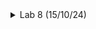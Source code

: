 <details>
<summary>Lab 8 (15/10/24)</summary>
<br>
  
# Task : RTL design using Verilog with SKY130 Technology
<details>
<summary>Day-1</summary>
<br>
  
**IVerilog based Simulation flow:**

![image](https://github.com/user-attachments/assets/0e2f8052-f0f8-4cfa-bab0-fc83a490afb9)
Simulator continuously checks for changes in the input. If there is any change in input, the output is evaluated else the simulator will never evaluate the output.


 
# LAB-1:
**Aim: Cloning the required files from github repository:**

**Commands:**
```
sudo -i
sudo apt-get install git
ls
cd /home
mkdir VLSI
cd VLSI
git clone https://github.com/kunalg123/sky130RTLDesignAndSynthesisWorkshop.git
cd sky130RTLDesignAndSynthesisWorkshop/verilog_files
ls
```

**Screenshot of the terminal window:**

![Screenshot from 2024-10-20 15-15-25](https://github.com/user-attachments/assets/a7d6d8b4-291f-4164-8cac-cdd2b4272dc4)


# LAB-2:
**Aim: Introduction to IVerilog gtkwave:**

In this lab we will implement a 2:1 multiplexer.

The .v files of 2:1 multiplexer and its testbench is already present in the 'verilog_file' folder.

We just need to put few commands as stated below in order to see the waveforms.

```c
iverilog good_mux.v tb_good_mux.v
ls
./a.out
gtkwave tb_good_mux.vcd
```
Below is the Snapshot of the above commands:
![Screenshot from 2024-10-20 15-57-13](https://github.com/user-attachments/assets/9e159fa5-2cd5-4f09-b42c-bbab4786d23c)

TO view the Testbench and Verilog file, Use this Command:
```c
apt install vim-gtk3
gvim tb_good_mux.v -o good_mux.v

```
![Screenshot from 2024-10-20 16-00-00](https://github.com/user-attachments/assets/a60b483f-0864-42d7-82e1-8d47de5b0b69)

# LAB 3: AIM : Synthesis of 2:1 Multiplexer using Yosys and Logic Synthesis.

Yosys

Synthesizer is a tool for converting the RTL to Netlist and here we are using the Yosys as the Synthesizer.

A synthesizer plays a key role in digital design by transforming RTL (Register Transfer Level) code into a gate-level netlist. This netlist provides a detailed description of the circuit, outlining the logical gates and their interconnections, and serves as the foundation for later stages like place and route. In this design flow, the synthesizer being used is Yosys, an open-source tool for Verilog HDL synthesis. Yosys applies several optimization techniques to generate an efficient gate-level implementation from the RTL code.

Block Diagram of Yosys setup :

![Screenshot from 2024-10-20 16-28-40](https://github.com/user-attachments/assets/bb3a11a3-6258-4717-8bc4-b97cbd975376)

Block Diagram of synthesis Verification:

The primary inputs and outputs remain identical in both the RTL design and the synthesized netlist. As a result, the same test bench can be applied to both.

![Screenshot from 2024-10-20 16-29-08](https://github.com/user-attachments/assets/42ed2db4-13cf-474a-9139-adba871ff48f)

## Logic Systhesis

RTL Design: The design is described using a behavioral representation in Hardware Description Language (HDL) based on the required specifications.

Synthesis: The RTL (Register Transfer Level) code is translated into a gate-level representation. This process converts the design into gates and interconnections, resulting in a file known as the netlist.

Command steps for Yosys

This will invoke/start the yosys

```
 yosys
       
```
Load the sky130 standard library.
```
read_liberty -lib ../lib/sky130_fd_sc_hd__tt_025C_1v80.lib      
```
Read the design files
```
read_verilog good_mux.v        
```

![Screenshot from 2024-10-20 16-35-19](https://github.com/user-attachments/assets/827c7f0b-59a0-4db8-8a51-8ae48b225adb)


Synthesize the top level module

```

synth -top good_mux     

```
![Screenshot from 2024-10-20 16-39-43](https://github.com/user-attachments/assets/d742ce1d-08dc-4831-943c-29c584e16820)

Map to the standard library

```

abc -liberty ../lib/sky130_fd_sc_hd__tt_025C_1v80.lib
```
![Screenshot from 2024-10-20 16-41-52](https://github.com/user-attachments/assets/b5e17c7b-f1a3-492e-a9b4-4a065d5721c0)


In order to see graphical version of the logic it has realized just type :

```

show
```
![Screenshot from 2024-10-21 01-42-25](https://github.com/user-attachments/assets/7b6ac318-94a2-4a23-9ab3-a7f3d7d39727)


## To save the netlist, use the write_verilog command. This will generate the netlist file in the current directory:
```c
write_verilog -noattr good_mux_netlist.v
!gvim good_mux_netlist.v

```
![asic](https://github.com/user-attachments/assets/95d68184-b83f-44a4-8332-b1040fdc4773)

</details>


<details>
<summary>Day-2</summary>
<br>

## LAB 4 - AIM : Introduction and Walkthrough to ' dot lib '.

'.lib' is like a collection of standard cells. It contains slow cells, fast cells and many more things. In order to view the '.lib' files, Enter the following command :
```c
sudo -i
cd /home/satya/VLSI/sky130RTLDesignAndSynthesisWorkshop/lib
gvim sky130_fd_sc_hd__tt_025C_1v80.lib

```
Press Shift + : syn off
![image](https://github.com/user-attachments/assets/2ab0f842-bdc0-4cee-b86e-ff62b0243807)


Standard Cell Library Information

Technology Specifications



Process: 130nm CMOS technology
Delay model: Table lookup


Units and Naming Conventions



* ->Time: 1 ns
* ->Voltage: 1 V
* ->Leakage Power: 1 nW
* ->Current: 1 mA
* ->Pulling Resistance: 1 kΩ
* ->Capacitive Load: 1.0 pF
* ->Bus naming style: "%s[%d]"


Cell Characteristics


For each cell in the library, the following information is typically provided:

* ->Leakage power
* ->Power consumption
* ->Area
* ->Input capacitance
* ->Delay for different input combinations

  Considering a two input AND gate:
  ![image](https://github.com/user-attachments/assets/92c784cf-ace9-4751-813a-d3a7776dcdd3)

  ## LAB : 5  Hierarchical vs flat synthesis & Various Flop Coding Styles and optimization:
  # Hierarchical Synthesis:
```c
cd~
cd /home/satya/vlsi/sky130RTLDesignAndSynthesisWorkshop/verilog_files
yosys
read_liberty -lib ../lib/sky130_fd_sc_hd__tt_025C_1v80.lib
read_verilog multiple_modules.v

```
![image](https://github.com/user-attachments/assets/1fa6db1a-f16f-4023-a674-884215a291d4)

### To Synthesize the Design:
```c 
synth -top multiple_modules
```
When we run this Command we get the following:

![image](https://github.com/user-attachments/assets/341bca6f-5e83-4310-9fdc-8779b6202c4a)

### Multiple Modules: - 2 SubModules

Commands to generate the netlist & Create a Graphical Representation of Logic for Multiple Modules:
```c 
abc -liberty ../lib/sky130_fd_sc_hd__tt_025C_1v80.lib
show multiple_modules
```
![image](https://github.com/user-attachments/assets/acb3060f-6436-429e-a574-ee62a24a895e)

* Writing the netlist and then viewing *
```c 
write_verilog -noattr multiple_modules_hier.v
!vim multiple_modules_hier.v
```
NETLIST file

![image](https://github.com/user-attachments/assets/0dfa5872-f7ae-4a44-809d-527a3ee156e0)

* Use of Flattening: Merges all hierarchical modules in the design into a single module to create a flat netlist. for this just type
```c
flatten

```
Writing the netlist and then viewing
```c

write_verilog -noattr multiple_modules_hier.v
!vim multiple_modules_hier.v
```
![image](https://github.com/user-attachments/assets/c71d8145-c139-4f1f-8e9b-de073b1ab206)


NETLIST file
![Screenshot from 2024-10-21 13-30-36](https://github.com/user-attachments/assets/c64ad262-4cc3-4178-b8c9-9a439843af7c)

Now let's Create a Graphical Representation of Logic for Multiple Modules:

```c
show
```
![Screenshot from 2024-10-21 13-36-52](https://github.com/user-attachments/assets/bc888834-3135-41e4-b6d0-dfb0a052426c)

## Design and Simulation of D Flip-Flops Using Icarus Verilog, GTKWave, and Yosys

This project showcases different coding approaches for D Flip-Flops and includes simulations using Icarus Verilog and GTKWave. Additionally, it explores the synthesis of these designs using Yosys. The simulations cover three varieties of D Flip-Flops:

    * D Flip-Flop with Asynchronous Reset
    * D Flip-Flop with Asynchronous Set
    * D Flip-Flop with Synchronous Reset

## 1. D Flip-Flop with Asynchronous Reset:

Verilog code for the D Flip-Flop with an asynchronous reset:
```c 
module dff_asyncres(input clk, input async_reset, input d, output reg q);
	always@(posedge clk, posedge async_reset)
	begin
		if(async_reset)
			q <= 1'b0;
		else
			q <= d;
	end
endmodule
```
Testbench for Asynchronous Reset D Flip-Flop:
```
module tb_dff_asyncres; 
	reg clk, async_reset, d;
	wire q;
	dff_asyncres uut (.clk(clk), .async_reset(async_reset), .d(d), .q(q));

	initial begin
		$dumpfile("tb_dff_asyncres.vcd");
		$dumpvars(0, tb_dff_asyncres);
		clk = 0;
		async_reset = 1;
		d = 0;
		#3000 $finish;
	end
	
	always #10 clk = ~clk;
	always #23 d = ~d;
	always #547 async_reset = ~async_reset; 
endmodule

```
* Steps to Run the Simulation:

    Navigate to the directory where the Verilog files are located:
```
    cd /home/satya/vlsi/sky130RTLDesignAndSynthesisWorkshop/verilog_files
```
   Run the following commands to compile and simulate the design:
```
iverilog dff_asyncres.v tb_dff_asyncres.v
ls
```
The compiled output will be saved as a.out.

 Execute the compiled output and open the waveform viewer:
```
./a.out
gtkwave tb_dff_asyncres.vcd
```
By following these steps,we can observe the behavior of the D Flip-Flop with an asynchronous reset in the waveform viewer:

![image](https://github.com/user-attachments/assets/eb8036b8-0694-436a-a483-1863b0a3b532)

OBSERVATION : From the waveform, it can be observed that the Q output changes to zero when the asynchronous reset is set high, independent of the positive/negative clock edge.

## 2. Asynchronous Set

The velilog code for the Asynchronous set is given below :

```c

module dff_async_set(input clk, input async_set, input d, output reg q);
	always@(posedge clk, posedge async_set)
	begin
		if(async_set)
			q <= 1'b1;
		else
			q <= d;
	end
endmodule
```
Testbench code is as follows:
```c
module tb_dff_async_set; 
	reg clk, async_set, d;
	wire q;
	dff_async_set uut (.clk(clk),.async_set (async_set),.d(d),.q(q));

	initial begin
		$dumpfile("tb_dff_async_set.vcd");
		$dumpvars(0,tb_dff_async_set);
		// Initialize Inputs
		clk = 0;
		async_set = 1;
		d = 0;
		#3000 $finish;
	end
		
	always #10 clk = ~clk;
	always #23 d = ~d;
	always #547 async_set=~async_set; 
endmodule
```
Command steps :

Go to the required directory
```c
sudo -i
cd ~
cd /home/satya/VLSI/sky130RTLDesignAndSynthesisWorkshop/verilog_files
```
We just need to put few commands as stated below in order to see the waveforms.
```c
iverilog dff_async_set.v tb_dff_async_set.v
ls
```
After giving the above command the IVerilog stores the output as ' a.out '

Now let's execute the ' a.out ' file and observe the waveforms.
```c
./a.out
gtkwave tb_dff_async_set.vcd
```
Below is the Snapshot of the above commands and the resultant Waveforms:

![image](https://github.com/user-attachments/assets/a658af31-7170-4203-8804-1d9c111c93bd)

OBSERVATION : From the waveform, it can be observed that the Q output changes to one when the asynchronous set is set high, independent of the positive/negative clock edge.

## 3. Synchronous Reset

The velilog code for the Synchronous reset is given below :
```c

module dff_syncres(input clk, input sync_reset, input d, output reg q);
	always@(posedge clk)
	begin
		if(sync_reset)
			q <= 1'b0;
		else
			q <= d;
	end
endmodule
```
Testbench code is as follows:
```c
module tb_dff_syncres; 
	reg clk, syncres, d;
	wire q;
	dff_asyncres uut (.clk(clk),.sync_reset (sync_reset),.d(d),.q(q));

	initial begin
		$dumpfile("tb_dff_syncres.vcd");
		$dumpvars(0,tb_dff_syncres);
		// Initialize Inputs
		clk = 0;
		sync_reset = 1;
		d = 0;
		#3000 $finish;
	end
		
	always #10 clk = ~clk;
	always #23 d = ~d;
	always #547 sync_reset=~async_reset; 
endmodule
```
Command steps :

Go to the required directory
```
sudo -i
cd ~
cd /home/satya/vlsi/sky130RTLDesignAndSynthesisWorkshop/verilog_files
```
We just need to put few commands as stated below in order to see the waveforms.
```
iverilog dff_syncres.v tb_dff_syncres.v

```
After giving the above command the IVerilog stores the output as ' a.out '

Now let's execute the ' a.out ' file and observe the waveforms.
```
./a.out
gtkwave tb_dff_syncres.vcd
```
Below is the Snapshot of the above commands and the resultant Waveforms:
![image](https://github.com/user-attachments/assets/5707043e-d8d1-43ff-90d1-53a74f079b73)

## Synthesis of Various D-Flipflop using Yosys
I am performing this using 3 types of D Flip Flops:
* 1. Asynchronous Reset
* 2.   Asynchronous Set
 * 3.   Synchronous Reset.

## 1. Asynchronous Reset

Follow the steps to get Graphical Representation of Asynchronous Reset - D FlipFlop
```c
cd ~
cd /home/vlsi/sky130RTLDesignAndSynthesisWorkshop/verilog_files
yosys       
read_liberty -lib ../lib/sky130_fd_sc_hd__tt_025C_1v80.lib
read_verilog dff_asyncres.v
synth -top dff_asyncres
dfflibmap -liberty ../lib/sky130_fd_sc_hd__tt_025C_1v80.lib
show


```
![image](https://github.com/user-attachments/assets/efc7bc84-b7cd-46c7-940a-258969ca3736)

## 2. Asynchronous Set
Command steps to Create a Graphical Representation of Asynchronous Set - D FlipFlop
```c
cd ~
cd /home/vlsi/sky130RTLDesignAndSynthesisWorkshop/verilog_files
yosys       
read_liberty -lib ../lib/sky130_fd_sc_hd__tt_025C_1v80.lib
read_verilog dff_async_set.v
synth -top dff_async_set
dfflibmap -liberty ../lib/sky130_fd_sc_hd__tt_025C_1v80.lib
show
```
![image](https://github.com/user-attachments/assets/acacc62d-8b41-45d1-bb76-b710e7c73fa3)


## 3. Synchronous Reset
Command steps to Create a Graphical Representation of Synchronous Reset - D FlipFlop :
```c
cd ~
cd /home/vlsi/sky130RTLDesignAndSynthesisWorkshop/verilog_files
yosys       
read_liberty -lib ../lib/sky130_fd_sc_hd__tt_025C_1v80.lib
read_verilog dff_syncres.v
synth -top dff_syncres
dfflibmap -liberty ../lib/sky130_fd_sc_hd__tt_025C_1v80.lib
show
```
![image](https://github.com/user-attachments/assets/ba7c91a1-e1f0-42a3-852f-a9d8c05786b1)
</details>
<details>
<summary>Day-3</summary>
	
# LAB 6 - AIM : Optimization of various Combinational Designs
## Optimization of various Combinational Designs

  2 input AND gate.
  2 input OR gate.
  3 input AND gate.
  2 input XNOR Gate (3 input Boolean Logic)
  Multiple Module Optimization-1
  Multiple Module Optimization-2

### 1. 2 input AND gate.

The velilog code is given below :
```c
module opt_check(input a, input b, output y);
	assign y = a?b:0;
endmodule
```
Command steps :
```c
cd ~
sudo -i
cd ~
cd /home/vlsi/sky130RTLDesignAndSynthesisWorkshop/verilog_files
yosys       
read_liberty -lib ../lib/sky130_fd_sc_hd__tt_025C_1v80.lib
read_verilog opt_check.v
synth -top opt_check
```
![image](https://github.com/user-attachments/assets/7e84709f-c224-45b2-816c-ac566eda1a23)

### Now Generate the Netlist
```c
abc -liberty ../lib/sky130_fd_sc_hd__tt_025C_1v80.lib
```
Removes unused or redundant logic in the design and purges any dangling wires or gates.
```c
opt_clean -purge
```
Now let's Create a Graphical Representation
```c
show
```
![image](https://github.com/user-attachments/assets/0cac41b9-0764-4790-b0e2-9b3f7c54287d)

## 2. 2 input OR gate.

The velilog code is given below :
```c
module opt_check2(input a, input b, output y);
	assign y = a?1:b;
endmodule
```
Command steps :

Go to the required directory
```c
cd ~
sudo -i
cd ~
cd /home/vlsi/sky130RTLDesignAndSynthesisWorkshop/verilog_files
```
This will invoke/start the yosys
```
yosys       
```
Read the library
```
read_liberty -lib ../lib/sky130_fd_sc_hd__tt_025C_1v80.lib
```
Read the design verilog files
```
read_verilog opt_check2.v
```
Synthesize the Design
```
synth -top opt_check2
```
![image](https://github.com/user-attachments/assets/38536525-4546-48ef-aa7e-c93d1bf075c5)

Now Generate the Netlist
```c

abc -liberty ../lib/sky130_fd_sc_hd__tt_025C_1v80.lib
```
Removes unused or redundant logic in the design and purges any dangling wires or gates.
```
opt_clean -purge
```
Now let's Create a Graphical Representation
```
show
```
![image](https://github.com/user-attachments/assets/373c65c6-3d58-4272-bd4d-78e3dad0f4a8)

## 3. 3 input AND gate.

The velilog code is given below :
```c
module opt_check2(input a, input b, input c, output y);
	assign y = a?(b?c:0):0;
endmodule
```
Command steps :

Go to the required directory
```
cd ~
sudo -i
cd ~
cd /home/vlsi/sky130RTLDesignAndSynthesisWorkshop/verilog_files
```
This will invoke/start the yosys
```
yosys       
```
Read the library
```
read_liberty -lib ../lib/sky130_fd_sc_hd__tt_025C_1v80.lib
```
Read the design verilog files
```
read_verilog opt_check3.v
```
Synthesize the Design
```
synth -top opt_check3
```
![image](https://github.com/user-attachments/assets/f3b37522-7452-4c2a-9ba7-86dc03529d46)

Now Generate the Netlist
```
abc -liberty ../lib/sky130_fd_sc_hd__tt_025C_1v80.lib
```
Removes unused or redundant logic in the design and purges any dangling wires or gates.
```
opt_clean -purge
```
Now let's Create a Graphical Representation
```
show
```
![image](https://github.com/user-attachments/assets/e5d0da6b-e95a-4fc6-ba45-1cd7016265dd)

## 4. 2 input XNOR Gate (3 input Boolean Logic)

The velilog code is given below :
```
module opt_check2(input a, input b, input c, output y);
	assign y = a ? (b ? ~c : c) : ~c;
endmodule
```
Command steps :

Go to the required directory
```
cd ~
sudo -i
cd ~
cd /home/vlsi/sky130RTLDesignAndSynthesisWorkshop/verilog_files
```
This will invoke/start the yosys
```
yosys       
```
Read the library
```
read_liberty -lib ../lib/sky130_fd_sc_hd__tt_025C_1v80.lib
```
Read the design verilog files
```
read_verilog opt_check4.v
```
Synthesize the Design
```
synth -top opt_check4
```
![image](https://github.com/user-attachments/assets/c03723f7-3a64-47b9-8de8-53978e6cd6e7)

Now Generate the Netlist
```
abc -liberty ../lib/sky130_fd_sc_hd__tt_025C_1v80.lib
```
Removes unused or redundant logic in the design and purges any dangling wires or gates.
```
opt_clean -purge
```
Now let's Create a Graphical Representation
```
show
```
![image](https://github.com/user-attachments/assets/ea59862c-65cb-44d8-a700-3c8ea2b5956b)

## 5. Multiple Module Optimization-1

The velilog code is given below :
```
module sub_module1(input a, input b, output y);
	assign y = a & b;
endmodule

module sub_module2 (input a, input b output y);
	assign y = a^b;
endmodule

module multiple_module_opt(input a, input b input c, input d output y);
	wire n1,n2, n3;

	sub_module1 U1 (.a(a), .b(1'b1), .y(n1));
	sub_module2 U2 (.a(n1), .b(1'b0), .y(n));
	sub_module2 U3 (.a(b), .b(d), .y(n3));

	assign y = c | (b & n1);
endmodule
```
Command steps :

Go to the required directory
```c
cd ~
sudo -i
cd ~
cd /home/vlsi/sky130RTLDesignAndSynthesisWorkshop/verilog_files
```
This will invoke/start the yosys
```
yosys       
```
Read the library
```
read_liberty -lib ../lib/sky130_fd_sc_hd__tt_025C_1v80.lib
```
Read the design verilog files
```c
read_verilog multiple_module_opt.v
```
Synthesize the Design
```c
synth -top multiple_module_opt
```
![image](https://github.com/user-attachments/assets/11257847-22c4-47be-8386-6a372cc2b3e8)

Now Generate the Netlist
```
abc -liberty ../lib/sky130_fd_sc_hd__tt_025C_1v80.lib
```
Removes unused or redundant logic in the design and purges any dangling wires or gates.
```
opt_clean -purge
```
Use of Flattening: Merges all hierarchical modules in the design into a single module to create a flat netlist for this just type
```
flatten
```
Now let's Create a Graphical Representation
```
show
```
![image](https://github.com/user-attachments/assets/13d628c4-239b-4efe-a2a6-3aad33483f8f)



## 6. Multiple Module Optimization-2

The velilog code is given below :
```c
module sub_module(input a input b output y);
	assign y = a & b;
endmodule

module multiple_module_opt2(input a, input b input c, input d, output y);
	wire n1,n2, n3;

	sub_module U1 (.a(a), .b(1'b0), y(n));
	sub_module U2 (.a(b), .b(c), .y(n2));
	sub_module U3 (.a(n2), .b(d), .y(n));
	sub_module U4 (.a(n3), .b(n1), .y(y));
endmodule
```
Command steps :

Go to the required directory
```
cd ~
sudo -i
cd ~
cd /home/vlsi/sky130RTLDesignAndSynthesisWorkshop/verilog_files
```
This will invoke/start the yosys
```
yosys       
```
Read the library
```
read_liberty -lib ../lib/sky130_fd_sc_hd__tt_025C_1v80.lib
```
Read the design verilog files
```
read_verilog multiple_module_opt2.v
```
Synthesize the Design
```
synth -top multiple_module_opt2
```
![image](https://github.com/user-attachments/assets/866a571e-a478-4585-8135-de9a80f3b515)

Now Generate the Netlist
```
abc -liberty ../lib/sky130_fd_sc_hd__tt_025C_1v80.lib
```
Removes unused or redundant logic in the design and purges any dangling wires or gates.
```
opt_clean -purge
```
Use of Flattening: Merges all hierarchical modules in the design into a single module to create a flat netlist for this just type
```
flatten
```
Now let's Create a Graphical Representation
```
show
```
![image](https://github.com/user-attachments/assets/1af0f686-38fc-4823-a2cb-2369aab3a148)

# LAB 6 - AIM : Optimization of various Sequential Designs
## Optimization of various Sequential Designs

1. D-Flipflop Constant 1 with Asynchronous Reset (active low)
2.  D-Flipflop Constant 2 with Asynchronous Reset (active high)
3. D-Flipflop Constant 3 with Synchronous Reset (active low)
 4. D-Flipflop Constant 4 with Synchronous Reset (active high)
5. D-Flipflop Constant 5 with Synchronous Reset
 6. Counter Optimization 1
 7.   Counter Optimization 2

## 1. D-Flipflop Constant 1 with Asynchronous Reset (active low)

The velilog code for the asynchronous reset (active low) is given below :
```c
module dff_const1(input clk, input reset, output reg q); 
always @(posedge clk, posedge reset)
begin
	if(reset)
		q <= 1'b0;
	else
		q <= 1'b1;
end
endmodule
```
Testbench code is as follows:
```
module tb_dff_const1; 
	reg clk, reset;
	wire q;

	dff_const1 uut (.clk(clk),.reset(reset),.q(q));

	initial begin
		$dumpfile("tb_dff_const1.vcd");
		$dumpvars(0,tb_dff_const1);
		// Initialize Inputs
		clk = 0;
		reset = 1;
		#3000 $finish;
	end

	always #10 clk = ~clk;
	always #1547 reset=~reset;
endmodule
```
Command steps :

Go to the required directory
```
sudo -i
cd ~
cd /home/vlsi/sky130RTLDesignAndSynthesisWorkshop/verilog_files
```
We just need to put few commands as stated below in order to see the waveforms.
```
iverilog dff_const1.v tb_dff_const1.v
ls
```
After giving the above command the IVerilog stores the output as ' a.out '

Now let's execute the ' a.out ' file and observe the waveforms.
```
./a.out
gtkwave tb_dff_const1.vcd
```
Below is the Snapshot of the above commands and the resultant Waveforms:

![image](https://github.com/user-attachments/assets/392e515c-746f-4e06-9575-4dccbcfbab69)

OBSERVATION : From the waveform, it can be observed that the Q output is always high when reset is zero, and reset doesn't depend on clock edge.

SYNTHESIS :
Go to the required directory
```
cd ~
sudo -i
cd ~
cd /home/vlsi/sky130RTLDesignAndSynthesisWorkshop/verilog_files
```
This will invoke/start the yosys
```
yosys       
```
Read the library
```
read_liberty -lib ../lib/sky130_fd_sc_hd__tt_025C_1v80.lib
```
Read the design verilog files
```
read_verilog dff_const1.v
```
Synthesize the Design
```
synth -top dff_const1
```
Now Generate the Netlist
```
dfflibmap -liberty ../lib/sky130_fd_sc_hd__tt_025C_1v80.lib
```
Now let's Create a Graphical Representation
```
show
```
![image](https://github.com/user-attachments/assets/d0cf5fc4-63bc-4201-b75a-8054456ad8a5)

OBSERVATION : Since reset doesn't depend on clock edge, therefore the D Flip Flop has not been removed.

## 2. D-Flipflop Constant 2 with Asynchronous Reset (active high)

The velilog code for the asynchronous reset (active high) is given below :
```
module dff_const2(input clk, input reset, output reg q); 
always @(posedge clk, posedge reset)
begin
	if(reset)
		q <= 1'b1;
	else
		q <= 1'b1;
end
endmodule
```
Testbench code is as follows:
```
module tb_dff_const2; 
	reg clk, reset;
	wire q;

	dff_const2 uut (.clk(clk),.reset(reset),.q(q));

	initial begin
		$dumpfile("tb_dff_const1.vcd");
		$dumpvars(0,tb_dff_const1);
		// Initialize Inputs
		clk = 0;
		reset = 1;
		#3000 $finish;
	end

	always #10 clk = ~clk;
	always #1547 reset=~reset;
endmodule
```
Command steps :

Go to the required directory
```
sudo -i
cd ~
cd /home/vlsi/sky130RTLDesignAndSynthesisWorkshop/verilog_files
```
We just need to put few commands as stated below in order to see the waveforms.
```
iverilog dff_const2.v tb_dff_const2.v
ls
```
After giving the above command the IVerilog stores the output as ' a.out '

Now let's execute the ' a.out ' file and observe the waveforms.
```
./a.out
gtkwave tb_dff_const2.vcd
```
Below is the Snapshot of the above commands and the resultant Waveforms:
![image](https://github.com/user-attachments/assets/b403ef14-96c5-4536-b1b0-8261ff0c1d69)

OBSERVATION : From the waveform, it can be observed that the Q output is always high irrespective of reset.

### SYNTHESIS :

Go to the required directory
```c
cd ~
sudo -i
cd ~
cd /home/vlsi/sky130RTLDesignAndSynthesisWorkshop/verilog_files
```
This will invoke/start the yosys
```
yosys       
```
Read the library
```
read_liberty -lib ../lib/sky130_fd_sc_hd__tt_025C_1v80.lib
```
Read the design verilog files
```
read_verilog dff_const2.v
```
Synthesize the Design
```
synth -top dff_const2
```
![image](https://github.com/user-attachments/assets/47e5fb31-8bb3-4c50-94da-701fa1970586)


### OBSERVATION : Now D Flip Flop has been synthesised.

Now Generate the Netlist
```
dfflibmap -liberty ../lib/sky130_fd_sc_hd__tt_025C_1v80.lib
```
Now let's Create a Graphical Representation
```
show
```
![image](https://github.com/user-attachments/assets/940bc44c-6573-42b4-ae90-fb7fc5802a4b)
OBSERVATION : Since output q doesn't depend on reset edgeand is always 1, therefore the D Flip Flop has been removed.

## 3. D-Flipflop Constant 3 with Synchronous Reset (active low)

The velilog code for the synchronous reset (active low) is given below :
```
module dff_const3(input clk, input reset, output reg q); 
	reg q1;

	always @(posedge clk, posedge reset)
	begin
		if(reset)
		begin
			q <= 1'b1;
			q1 <= 1'b0;
		end
		else
		begin	
			q1 <= 1'b1;
			q <= q1;
		end
	end
endmodule
```
Testbench code is as follows:
```
module dff_const3(input clk, input reset, output reg q); 
	reg q1;

	always @(posedge clk, posedge reset)
	begin
		if(reset)
		begin
			q <= 1'b1;
			q1 <= 1'b0;
		end
		else
		begin	
			q1 <= 1'b1;
			q <= q1;
		end
	end
endmodule
```
The below is the waveform:

![image](https://github.com/user-attachments/assets/a41592d2-0565-4118-afcb-0eab2b935fec)


### SYNTHESIS :
Command steps :

Go to the required directory
```
cd ~
sudo -i
cd ~
cd /home/vlsi/sky130RTLDesignAndSynthesisWorkshop/verilog_files
```
This will invoke/start the yosys

yosys       

Read the library
```
read_liberty -lib ../lib/sky130_fd_sc_hd__tt_025C_1v80.lib
```
Read the design verilog files
```
read_verilog dff_const3.v
```
Synthesize the Design
```
synth -top dff_const3
```

![image](https://github.com/user-attachments/assets/d47b12f7-fb16-40ee-8e65-623d327fc8ba)

Now Generate the Netlist
```
dfflibmap -liberty ../lib/sky130_fd_sc_hd__tt_025C_1v80.lib
```
Now let's Create a Graphical Representation
```
show
```
![image](https://github.com/user-attachments/assets/76291f62-aefa-405c-bf8e-6aa9a4ceaad7)
OBSERVATION : This module defines a D flip-flop, for a positive edge of reset, q is set to 1 and q1 is set to 0. On each clock cycle, q1 is set to 1, and q is updated with the value of q1.

When synthesized, the design will result in a flip-flop where q becomes 1 after the first clock cycle post-reset and stays 1 afterward.

## 4. D-Flipflop Constant 4 with Synchronous Reset (active high)

The velilog code for the synchronous reset (active high) is given below :
```
module dff_const4(input clk, input reset, output reg q); 
	reg q1;

	always @(posedge clk, posedge reset)
	begin
		if(reset)
		begin
			q <= 1'b1;
			q1 <= 1'b1;
		end
		else
		begin	
			q1 <= 1'b1;
			q <= q1;
		end
	end
endmodule
```
Below is the Waveform:

![image](https://github.com/user-attachments/assets/12b03924-54d1-4886-a6d1-0a313275bf1e)


### SYNTHESIS :

Command steps :

Go to the required directory
```
cd ~
sudo -i
cd ~
cd /home/vlsi/sky130RTLDesignAndSynthesisWorkshop/verilog_files
```
This will invoke/start the yosys
```
yosys       
```
Read the library
```
read_liberty -lib ../lib/sky130_fd_sc_hd__tt_025C_1v80.lib
```
Read the design verilog files
```
read_verilog dff_const4.v
```
Synthesize the Design
```
synth -top dff_const4
```
![image](https://github.com/user-attachments/assets/d49ac6e9-a2d7-4c14-bda3-77b4e42db309)


Now Generate the Netlist
```
dfflibmap -liberty ../lib/sky130_fd_sc_hd__tt_025C_1v80.lib
```
Now let's Create a Graphical Representation
```
show
```
![image](https://github.com/user-attachments/assets/10d2184e-cb8b-4671-aaf1-2b07ed0ebc7f)
OBSERVATION : This module defines a D flip-flop that sets both q and q1 to 1 on a positive edge of reset. On each clock cycle, q1 remains 1, and q is updated with the value of q1 (which is always 1).

When synthesized, the design will result in a flip-flop where q is always 1, regardless of the reset or clock state.

## 5. D-Flipflop Constant 5 with Synchronous Reset

The velilog code for the synchronous reset is given below :
```
module dff_const5(input clk, input reset, output reg q); 
	reg q1;

	always @(posedge clk, posedge reset)
	begin
		if(reset)
		begin
			q <= 1'b0;
			q1 <= 1'b0;
		end
		else
		begin	
			q1 <= 1'b1;
			q <= q1;
		end
	end
endmodule
```
Below is the GTKWave Waveform:

![image](https://github.com/user-attachments/assets/fadb8e56-f3c3-440e-b59e-b201a410432c)


### SYNTHESIS :
Command steps :

Go to the required directory
```
cd ~
sudo -i
cd ~
cd /home/vlsi/sky130RTLDesignAndSynthesisWorkshop/verilog_files
```
This will invoke/start the yosys
```
yosys       
```
Read the library
```
read_liberty -lib ../lib/sky130_fd_sc_hd__tt_025C_1v80.lib
```
Read the design verilog files
```
read_verilog dff_const5.v
```
Synthesize the Design
```
synth -top dff_const5

```
![image](https://github.com/user-attachments/assets/37d5de10-11fa-4d8a-b487-3251fee86e08)

Now Generate the Netlist
```
dfflibmap -liberty ../lib/sky130_fd_sc_hd__tt_025C_1v80.lib
```
Now let's Create a Graphical Representation
```
show
```
![image](https://github.com/user-attachments/assets/70b9aca6-35a1-41bc-a13b-acf76e24e4d8)

OBSERVATION : This module defines a D flip-flop that resets both q and q1 to 0 on a positive edge of reset. On each clock cycle, it sets q1 to 1 and then updates q with the value of q1 (which will always be 1 after the first cycle).

When synthesized, the design will result in a flip-flop where q is always 1 after the first clock cycle post-reset.


## 6. Counter Optimization 1

The verilog code for the Counter Optimization 1 is given below :
```c
module counter_opt (input clk, input reset, output q);
	reg [2:0] count;
	assign q = count[0];
	
	always @(posedge clk,posedge reset)
	begin
		if(reset)
			count <= 3'b000;
		else
			count <= count + 1;
	end
endmodule
```
GTKwaveform

![image](https://github.com/user-attachments/assets/6e86fe37-1dd3-4069-9ff6-b34669295c6d)


## SYNTHESIS :
Command steps :

Go to the required directory
```
cd ~
sudo -i
cd ~
cd /home/vlsi/sky130RTLDesignAndSynthesisWorkshop/verilog_files
```
This will invoke/start the yosys
```
yosys       
```
Read the library
```
read_liberty -lib ../lib/sky130_fd_sc_hd__tt_025C_1v80.lib
```
Read the design verilog files
```
read_verilog counter_opt.v
```
Synthesize the Design
```
synth -top counter_opt
```
![image](https://github.com/user-attachments/assets/54dfcaab-f544-4295-b8b8-a075d1f92f6c)


Now Generate the Netlist
```
dfflibmap -liberty ../lib/sky130_fd_sc_hd__tt_025C_1v80.lib
```
Now let's Create a Graphical Representation
```
show
```
![image](https://github.com/user-attachments/assets/0bd80314-a5fe-4569-b6df-311cd63f87ba)

## 7. Counter Optimization 2

The velilog code for the synchronous reset (active high) is given below :
```
module counter_opt2 (input clk, input reset, output q);
	reg [2:0] count;
	assign q = (count[2:0] == 3'b100);
	
	always @(posedge clk,posedge reset)
	begin
		if(reset)
			count <= 3'b000;
		else
			count <= count + 1;
	end
endmodule
```
## SYNTHESIS :

Command steps :

Go to the required directory
```
cd ~
sudo -i
cd ~
cd /home/vlsi/sky130RTLDesignAndSynthesisWorkshop/verilog_files
```
This will invoke/start the yosys
```
yosys       
```
Read the library
```
read_liberty -lib ../lib/sky130_fd_sc_hd__tt_025C_1v80.lib
```
Read the design verilog files
```
read_verilog counter_opt2.v
```
Synthesize the Design
```
synth -top counter_opt
```
Now Generate the Netlist
```
dfflibmap -liberty ../lib/sky130_fd_sc_hd__tt_025C_1v80.lib
```
Now let's Create a Graphical Representation
```
show
```
![image](https://github.com/user-attachments/assets/373960d2-7fd7-4c3f-8980-481f376f5dd2)

</details>

<details>
	<summary>Day-4</summary>
<br>
	
 # Lab 8: AIM : GLS, Synthesis-Simulation mismatch, non - blocking and blocking statements.
 
## Gate Level Simulation (GLS) in Digital Circuit Verification

Gate Level Simulation (GLS) is a critical step in the verification process of digital circuits. This phase involves simulating the synthesized netlist—a lower-level representation of the design—using a testbench to verify its logical correctness and timing behavior. By comparing the simulated outputs with the expected outputs, GLS ensures that the synthesis process has not introduced any errors and that the design meets its performance requirements.

Importance of Sensitivity Lists

Sensitivity lists are essential for achieving accurate circuit behavior. An incomplete sensitivity list can lead to unexpected latches, which may complicate the design's functionality.
Blocking vs. Non-Blocking Assignments

Within always blocks, the use of blocking and non-blocking assignments plays a significant role:

* Blocking Assignments (=): These execute sequentially, which can inadvertently create latches if not managed properly.
* Non-Blocking Assignments (<=): These allow for parallel execution and help avoid issues related to timing and latches.

Best Practices

To prevent synthesis and simulation mismatches, it’s vital to:

* 1. Carefully Analyze Circuit Behavior: Understand the flow of signals and potential edge cases.
* 2. Ensure Proper Sensitivity Lists: Make sure that all relevant signals are included to avoid unintended behavior.
* 3. Choose the Right Assignment Type: Use blocking and non-blocking assignments appropriately based on the intended functionality.

By adhering to these practices, we can enhance the reliability and robustness of digital circuits, leading to successful implementations in real-world applications.

![image](https://github.com/user-attachments/assets/940a2e31-f235-415f-8255-a27caf84109a)

## Example 1 : There is no mismatch in this example as the netlist simulation and rtl simulation waveform are similar only
```c
module ternary_operator_mux (input i0 , input i1 , input sel , output y);
	assign y = sel?i1:i0;
endmodule
```
### Command steps for Simulation:
```
iverilog ternary_operator_mux.v tb_ternary_operator_mux.v
./a.out
gtkwave tb_ternary_operator_mux.vcd
```
![image](https://github.com/user-attachments/assets/7e4f2ed2-ae81-4b4b-a98a-63d5acbd472e)

Synthesis:

```c
yosys       
read_liberty -lib ../lib/sky130_fd_sc_hd__tt_025C_1v80.lib
read_verilog ternary_operator_mux.v
synth -top ternary_operator_mux
```
![image](https://github.com/user-attachments/assets/25f3dade-f4eb-406e-8e2c-1754e99d6bd8)
```
abc -liberty ../lib/sky130_fd_sc_hd__tt_025C_1v80.lib 
show
```
![image](https://github.com/user-attachments/assets/808d63e5-89f1-4b19-8b3b-661c28b15e34)

To see the Netlist
```c
write_verilog -noattr ternary_operator_mux_net.v
!gvim ternary_operator_mux_net.v
```
![Screenshot from 2024-10-21 18-12-52](https://github.com/user-attachments/assets/ad59e97c-b690-4ca6-8db1-14a44c16fde3)

### Gate Level Synthesis (GLS)
Command steps :

Go to the required directory
```
sudo -i
cd ~
cd /home/vlsi/sky130RTLDesignAndSynthesisWorkshop/verilog_files
```
We just need to put few commands as stated below in order to see the waveforms.
```
iverilog ../my_lib/verilog_model/primitives.v ../my_lib/verilog_model/sky130_fd_sc_hd.v ternary_operator_mux_net.v tb_ternary_operator_mux.v
ls
```
After giving the above command the IVerilog stores the output as ' a.out '

Now let's execute the ' a.out ' file and observe the waveforms.
```
./a.out
gtkwave tb_ternary_operator_mux.vcd
```
Below is the Snapshot of the above commands and the resultant Waveforms:

![image](https://github.com/user-attachments/assets/34d3f84a-9e2d-4f4d-b358-b977d8c10f0c)

These waveforms correspond to the GATE LEVEL SYNTHESIS for the Ternary Operator MUX.

  ## * Example 2: Design of a 2:1 Bad MUX

Verilog code:
```
module bad_mux(input i0, input i1, input sel, output reg y);
	always@(sel)
	begin
		if(sel)
			y <= i1;
		else
			y <= i0;
	end
endmodule
```
Command steps for Simulation:
```
iverilog bad_mux.v tb_bad_mux.v
./a.out
gtkwave tb_bad_mux.vcd
```
![image](https://github.com/user-attachments/assets/f5356b19-8b8b-4ea0-9e77-72555d5c2026)

![image](https://github.com/user-attachments/assets/5dc9c503-7d15-401f-b3da-f534a81703e3)

To see the Netlist
```
write_verilog -noattr bad_mux_net.v
!gvim bad_mux_net.v
```
![image](https://github.com/user-attachments/assets/8ac851b0-dbb9-4255-80c5-d3728fd82df4)
From the waveform it can be observed that the output y changes only when there is a change in select line, completely ignoring the change in i0 and i1, which should also change the output y. Thus, this design is that of a bad MUX.

### Gate Level Synthesis (GLS)
Command steps :

Go to the required directory
```
sudo -i
cd ~
cd /home/vlsi/sky130RTLDesignAndSynthesisWorkshop/verilog_files
```
We just need to put few commands as stated below in order to see the waveforms.
```
iverilog ../my_lib/verilog_model/primitives.v ../my_lib/verilog_model/sky130_fd_sc_hd.v bad_mux.v tb_bad_mux.v
ls
```
After giving the above command the IVerilog stores the output as ' a.out '

Now let's execute the ' a.out ' file and observe the waveforms.
```
./a.out
gtkwave tb_bad_mux.vcd
```
Below is the Snapshot of the above commands and the resultant Waveforms:
![image](https://github.com/user-attachments/assets/2c5661e7-373f-498e-8bcb-758dffc92026)
These waveforms correspond to the GATE LEVEL SYNTHESIS for the Bad MUX.


##  Example 3: Blocking Caveat

Verilog code:

```c

module blocking_caveat(input a, input b, input c, output reg d);
	reg x;

	always@(*)
	begin
		d = x & c;
		x = a | b;
	end
endmodule
```
Command steps for Simulation:
```
iverilog blocking_caveat.v tb_blocking_caveat.v
./a.out
gtkwave tb_blocking_caveat.vcd
```
![image](https://github.com/user-attachments/assets/881e0f93-e331-4785-b5f0-206a4536efd8)

As depicted, when A and B go zero, the OR gate output should be zero (X equal to zero), and the AND gate output should also be zero (same as D output). But, the AND gate input of X takes the previous value of A|B equal to one, based on the design created by the blocking statement, hence the discrepancy in the output.

### Synthesis

![image](https://github.com/user-attachments/assets/dacc284d-658e-4dc9-b78a-f4803735036a)

To see the Netlist
```
write_verilog -noattr blocking_caveat_net.v
!gvim blocking_caveat_net.v
```
![image](https://github.com/user-attachments/assets/11748ef0-abf6-4f83-8faa-eeb81fa18a7c)

## Gate Level Synthesis (GLS) Workflow

Welcome to the Gate Level Synthesis (GLS) section of the VLSI Sky130 RTL Design and Synthesis Workshop! Below are the command steps you'll need to follow in order to simulate your design and visualize the waveforms.

Step-by-Step Guide

1. Navigate to the Project Directory
```c
sudo -i
cd ~
cd /home/chandra-shekhar-jha/VLSI/sky130RTLDesignAndSynthesisWorkshop/verilog_files
```
2. Compile Your Verilog Files

Next, we need to compile the necessary Verilog files using IVerilog. Run the following command:

```
iverilog ../my_lib/verilog_model/primitives.v ../my_lib/verilog_model/sky130_fd_sc_hd.v blocking_caveat_net.v tb_blocking_caveat.v
```

3. Execute the Output File

Now it’s time to run the simulation and generate the waveform data:
```
./a.out
```
5. Visualize Waveforms with GTKWave

Finally, to visualize the results, you can open the waveform viewer:
```
gtkwave tb_blocking_caveat.vcd
```
Result

![image](https://github.com/user-attachments/assets/f85e199c-545f-4dad-8703-a190249970f7)



</details>
